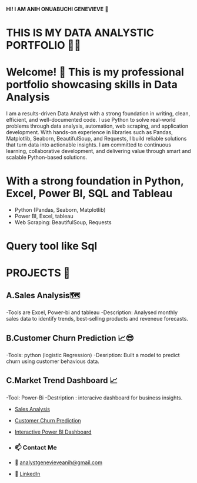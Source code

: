 **HI! I AM ANIH ONUABUCHI GENEVIEVE** 📖
# THIS IS MY DATA ANALYSTIC PORTFOLIO 💌💌

# Welcome! 👋 This is my professional portfolio showcasing skills in Data Analysis
I am a results-driven Data Analyst with a strong foundation in writing, clean, efficient, and well-documented code. 
I use Python to solve real-world problems through data analysis, automation, web scraping, and application development.
With hands-on experience in libraries such as Pandas, Matplotlib, Seaborn, BeautifulSoup, and Requests, I build reliable solutions that turn data into actionable insights. 
I am committed to continuous learning, collaborative development, and delivering value through smart and scalable Python-based solutions.

# With a strong foundation in Python, Excel, Power BI, SQL and Tableau
- Python (Pandas, Seaborn, Matplotlib)
- Power BI, Excel, tableau
- Web Scraping: BeautifulSoup, Requests
# Query tool like Sql

# PROJECTS 💟 
## A.Sales Analysis🗺️ 
-Tools are Excel, Power-bi and tableau
-Description: Analysed monthly sales data to identify trends, best-selling products and reveneue forecasts.

## B.Customer Churn Prediction 📈😎
-Tools: python (logistic Regression)
-Desription: Built a model to predict churn using customer behavious data.

## C.Market Trend Dashboard 📈
-Tool: Power-Bi 
-Destription : interacive dashboard for business insights.

- [Sales Analysis](./data-analysis-portfolio/sales-analysis)
- [Customer Churn Prediction](./data-analysis-portfolio/customer-churn-analysis)
- [Interactive Power BI Dashboard](./data-analysis-portfolio/market-trends-dashboard)
  
- ### 📫 Contact Me
- 📧 analystgenevieveanih@gmail.com  
- 🔗 [LinkedIn](https://www.linkedin.com/in/anihgenevievedataanalysis)
